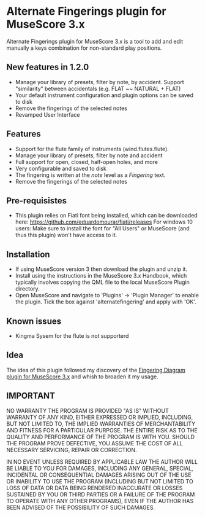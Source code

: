 # Alternate Fingerings plugin for MuseScore 3.x
Alternate Fingerings plugin for MuseScore 3.x is a tool to add and edit manually a keys combination for non-standard play positions.

## New features in 1.2.0
* Manage your library of presets, filter by note, by accident. Support "similarity" between accidentals (e.g. FLAT ~~ NATURAL + FLAT)
* Your default instrument configuration and plugin options can be saved to disk
* Remove the fingerings of the selected notes
* Revamped User Interface

## Features
* Support for the flute family of instruments (wind.flutes.flute). 
* Manage your library of presets, filter by note and accident
* Full support for open, closed, half-open holes, and more
* Very configurable and saved to disk
* The fingering is written at the *note* level as a *Fingering* text.
* Remove the fingerings of the selected notes

## Pre-requisistes
* This plugin relies on Fiati font being installed, which can be downloaded here: https://github.com/eduardomourar/fiati/releases For windows 10 users: Make sure to install the font for "All Users" or MuseScore (and thus this plugin) won't have access to it.

## Installation
* If using MuseScore version 3 then download the plugin and unzip it.
* Install using the instructions in the MuseScore 3.x Handbook, which typically involves copying the QML file to the local MuseScore Plugin directory.
* Open MuseScore and navigate to 'Plugins' -> 'Plugin Manager' to enable the plugin. Tick the box against 'alternatefingering' and apply with 'OK'.


## Known issues
* Kingma Sysem for the flute is not supporterd

## Idea
The idea of this plugin followed my discovery of the [Fingering Diagram plugin for MuseScore 3.x](https://github.com/eduardomourar/fingering-diagram#fingering-diagram-plugin-for-musescore-3x) and whish to broaden it my usage.

## IMPORTANT
NO WARRANTY THE PROGRAM IS PROVIDED "AS IS" WITHOUT WARRANTY OF ANY KIND, EITHER EXPRESSED OR IMPLIED, INCLUDING, BUT NOT LIMITED TO, THE IMPLIED WARRANTIES OF MERCHANTABILITY AND FITNESS FOR A PARTICULAR PURPOSE. THE ENTIRE RISK AS TO THE QUALITY AND PERFORMANCE OF THE PROGRAM IS WITH YOU. SHOULD THE PROGRAM PROVE DEFECTIVE, YOU ASSUME THE COST OF ALL NECESSARY SERVICING, REPAIR OR CORRECTION.

IN NO EVENT UNLESS REQUIRED BY APPLICABLE LAW THE AUTHOR WILL BE LIABLE TO YOU FOR DAMAGES, INCLUDING ANY GENERAL, SPECIAL, INCIDENTAL OR CONSEQUENTIAL DAMAGES ARISING OUT OF THE USE OR INABILITY TO USE THE PROGRAM (INCLUDING BUT NOT LIMITED TO LOSS OF DATA OR DATA BEING RENDERED INACCURATE OR LOSSES SUSTAINED BY YOU OR THIRD PARTIES OR A FAILURE OF THE PROGRAM TO OPERATE WITH ANY OTHER PROGRAMS), EVEN IF THE AUTHOR HAS BEEN ADVISED OF THE POSSIBILITY OF SUCH DAMAGES.

